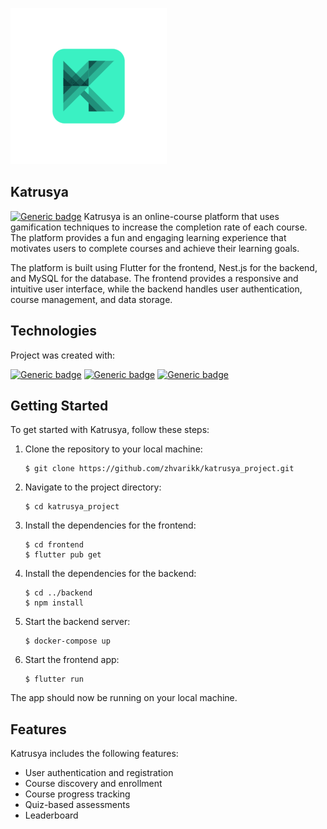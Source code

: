 ![Logo](frontend/images/logo_small.png)
## Katrusya
[![Generic badge](https://img.shields.io/badge/Version-1.0.0-<COLOR>.svg)](https://shields.io/)
Katrusya is an online-course platform that uses gamification techniques to increase the completion rate of each course. The platform provides a fun and engaging learning experience that motivates users to complete courses and achieve their learning goals.

The platform is built using Flutter for the frontend, Nest.js for the backend, and MySQL for the database. The frontend provides a responsive and intuitive user interface, while the backend handles user authentication, course management, and data storage.

## Technologies
Project was created with:

[![Generic badge](https://img.shields.io/badge/Flutter-3.7.7-<COLOR>.svg)](https://shields.io/)
[![Generic badge](https://img.shields.io/badge/Nest.js-9.0.0-<COLOR>.svg)](https://shields.io/)
[![Generic badge](https://img.shields.io/badge/MySql-3.2.0-<COLOR>.svg)](https://shields.io/)

## Getting Started
To get started with Katrusya, follow these steps:

1. Clone the repository to your local machine:
   ```
   $ git clone https://github.com/zhvarikk/katrusya_project.git
   ```
2. Navigate to the project directory:
   ```
   $ cd katrusya_project
   ```
3. Install the dependencies for the frontend:
   ```
   $ cd frontend
   $ flutter pub get
   ```
4. Install the dependencies for the backend:
   ```
   $ cd ../backend
   $ npm install 
   ```
5. Start the backend server:
   ```
   $ docker-compose up
   ```
6. Start the frontend app:
   ```
   $ flutter run
   ```

The app should now be running on your local machine.

## Features
Katrusya includes the following features:
* User authentication and registration
* Course discovery and enrollment
* Course progress tracking
* Quiz-based assessments
* Leaderboard

